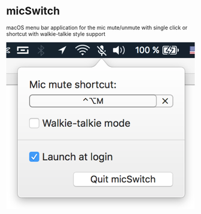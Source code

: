 # micSwitch
macOS menu bar application for the mic mute/unmute with single click or shortcut with walkie-talkie style support

![micSwitch.png](micSwitch.png)
